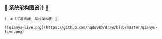 ### 🧩 系统架构图设计 🧩 

```
1、#「千遇直播」系统架构图 🍂

![qianyu-live.png](https://github.com/hqd8080/draw/blob/master/qianyu-live.png)

```

